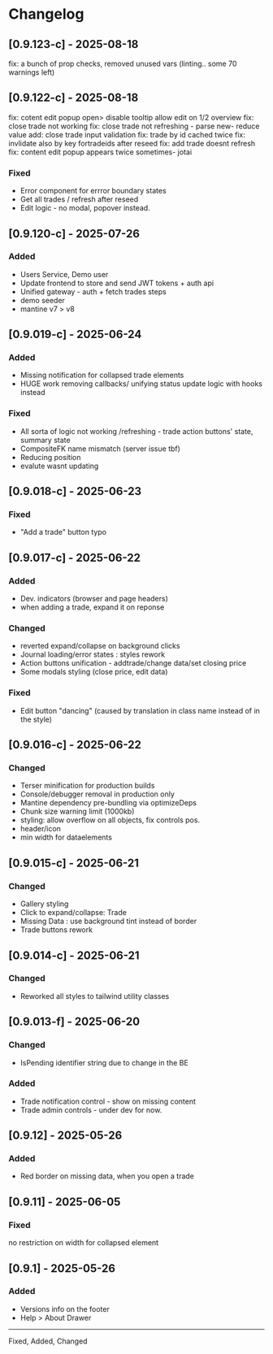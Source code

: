 # Changelog

## [0.9.123-c] - 2025-08-18

fix: a bunch of prop checks, removed unused vars (linting.. some 70 warnings left)

## [0.9.122-c] - 2025-08-18

fix: cotent edit popup open> disable tooltip
allow edit on 1/2 overview
fix: close trade not working
fix: close trade not refreshing - parse new- reduce value
add: close trade input validation
fix: trade by id cached twice
fix: invlidate also by key fortradeids after reseed
fix: add trade doesnt refresh
fix: content edit popup appears twice sometimes- jotai

### Fixed

- Error component for errror boundary states
- Get all trades / refresh after reseed
- Edit logic - no modal, popover instead.

## [0.9.120-c] - 2025-07-26

### Added

- Users Service, Demo user
- Update frontend to store and send JWT tokens + auth api
- Unified gateway - auth + fetch trades steps
- demo seeder
- mantine v7 > v8

## [0.9.019-c] - 2025-06-24

### Added

- Missing notification for collapsed trade elements
- HUGE work removing callbacks/ unifying status update logic with hooks instead

### Fixed

- All sorta of logic not working /refreshing - trade action buttons' state, summary state
- CompositeFK name mismatch (server issue tbf)
- Reducing position
- evalute wasnt updating

## [0.9.018-c] - 2025-06-23

### Fixed

- "Add a trade" button typo

## [0.9.017-c] - 2025-06-22

### Added

- Dev. indicators (browser and page headers)
- when adding a trade, expand it on reponse

### Changed

- reverted expand/collapse on background clicks
- Journal loading/error states : styles rework
- Action buttons unification - addtrade/change data/set closing price
- Some modals styling (close price, edit data)

### Fixed

- Edit button "dancing" (caused by translation in class name instead of in the style)

## [0.9.016-c] - 2025-06-22

### Changed

- Terser minification for production builds
- Console/debugger removal in production only
- Mantine dependency pre-bundling via optimizeDeps
- Chunk size warning limit (1000kb)
- styling: allow overflow on all objects, fix controls pos.
- header/icon
- min width for dataelements

## [0.9.015-c] - 2025-06-21

### Changed

- Gallery styling
- Click to expand/collapse: Trade
- Missing Data : use background tint instead of border
- Trade buttons rework

## [0.9.014-c] - 2025-06-21

### Changed

- Reworked all styles to tailwind utility classes

## [0.9.013-f] - 2025-06-20

### Changed

- IsPending identifier string due to change in the BE

### Added

- Trade notification control - show on missing content
- Trade admin controls - under dev for now.

## [0.9.12] - 2025-05-26

### Added

- Red border on missing data, when you open a trade

## [0.9.11] - 2025-06-05

### Fixed

no restriction on width for collapsed element

## [0.9.1] - 2025-05-26

### Added

- Versions info on the footer
- Help > About Drawer

---

Fixed, Added, Changed
